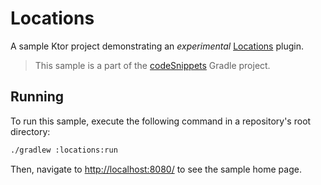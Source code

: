 # Locations

A sample Ktor project demonstrating an _experimental_ [Locations](https://ktor.io/docs/locations.html) plugin.
> This sample is a part of the [codeSnippets](../../README.md) Gradle project.

## Running

To run this sample, execute the following command in a repository's root directory:

```bash
./gradlew :locations:run
```
 
Then, navigate to [http://localhost:8080/](http://localhost:8080/) to see the sample home page. 
